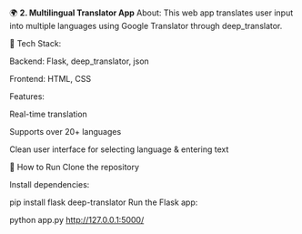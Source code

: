 🌍 **2. Multilingual Translator App**
About:
This web app translates user input into multiple languages using Google Translator through deep_translator.

🔧 Tech Stack:

Backend: Flask, deep_translator, json

Frontend: HTML, CSS

Features:

Real-time translation

Supports over 20+ languages

Clean user interface for selecting language & entering text

🚀 How to Run
Clone the repository

Install dependencies:


pip install flask deep-translator
Run the Flask app:


python app.py
http://127.0.0.1:5000/
